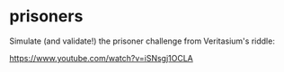 # prisoners
Simulate (and validate!) the prisoner challenge from Veritasium's riddle:

https://www.youtube.com/watch?v=iSNsgj1OCLA
